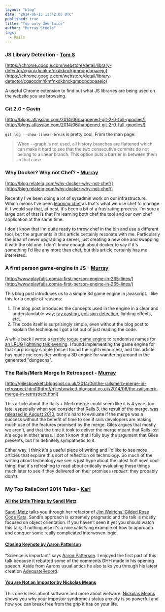 ```yaml
---
layout: "blog"
date: "2014-06-13 11:42:00 UTC"
published: true
title: "You only dev twice"
author: "Murray Steele"
tags:
  - Rails
---
```


### JS Library Detection - [Tom S](http://www.unboxedconsulting.com/people/tom-sabin)

[https://chrome.google.com/webstore/detail/library-detector/cgaocdmhkmfnkdkbnckgmpopcbpaaejo](https://chrome.google.com/webstore/detail/library-detector/cgaocdmhkmfnkdkbnckgmpopcbpaaejo)

A useful Chrome extension to find out what JS libraries are being used on the website you are browsing.

### Git 2.0 - [Gavin](http://www.unboxedconsulting.com/people/gavin-van-lelyveld)

[http://blogs.atlassian.com/2014/06/happened-git-2-0-full-goodies/](http://blogs.atlassian.com/2014/06/happened-git-2-0-full-goodies/)

``git log --show-linear-break`` is pretty cool. From the man page: 

> When --graph is not used, all history branches are flattened which can make it hard to 
> see that the two consecutive commits do not belong to a linear branch. This option puts
> a barrier in between them in that case.

### Why Docker? Why not Chef? - [Murray](http://www.unboxedconsulting.com/people/murray-steele)

[http://blog.relateiq.com/why-docker-why-not-chef/](http://blog.relateiq.com/why-docker-why-not-chef/)

Recently I've been doing a lot of sysadmin work on our infrastructure.  Which means I've been [learning chef](http://gettingstartedwithchef.com/) as that's what we use chef to manage it.  I would say that, at best, it's been a bit of a frustrating process.  I'm sure a large part of that is that I'm learning both chef the tool and our own chef application at the same time.

I don't know that I'm quite ready to throw chef in the bin and use a different tool, but the arguments in this article certainly resonate with me.  Particularly the idea of never upgrading a server, just creating a new one and swapping it with the old one.  I don't know enough about docker to say if it's something I'd like any more than chef, but this article certainly has me interested.

### A first person game-engine in JS - [Murray](http://www.unboxedconsulting.com/people/murray-steele)

[http://www.playfuljs.com/a-first-person-engine-in-265-lines/](http://www.playfuljs.com/a-first-person-engine-in-265-lines/)

This blog post introduces us to a simple 3d game engine in javascript.  I like this for a couple of reasons:

1. The blog post introduces the concepts used in the engine in a clear and understandable way; [ray casting](https://en.wikipedia.org/wiki/Ray_casting), [collision detection](https://en.wikipedia.org/wiki/Collision_detection), lighting effects, etc...
2. The code itself is surprisingly simple, even without the blog post to explain the techniques I  got a lot out of just reading the code.

A while back I wrote a [terrible rogue game engine](https://github.com/h-lame/lruggery/tree/master/names_from_a_hat/rogue) to randomise names for [an LRUG lightning talk evening](http://lrug.org/meetings/2012/01/24/february-2012-meeting/).  I found implementing the game engine for that surprisingly simple (once I found the right resources), and this article has made me consider writing a 3D engine for wandering around in the generated "dungeons".

### The Rails/Merb Merge In Retrospect - [Murray](http://www.unboxedconsulting.com/people/murray-steele)

[http://gilesbowkett.blogspot.co.uk/2014/06/the-railsmerb-merge-in-retrospect.html](http://gilesbowkett.blogspot.co.uk/2014/06/the-railsmerb-merge-in-retrospect.html)

This article about the Rails + Merb merge could seem like it is 4 years too late, especially when you consider that Rails 3, the result of the merge, [was released in August 2010](http://weblog.rubyonrails.org/2010/8/29/rails-3-0-it-s-done/), but it's hard to evaluate if the merge was a success without the benefit of time to see if rails developers are making much use of the features promised by the merge.  Giles argues that mostly we aren't, and that the time it took to deliver the merge meant that Rails lost it's edge in other areas.  I don't know that I fully buy the argument that Giles presents, but I'm definitely sympathetic to it.

Either way, I think it's a useful piece of writing and I'd like to see more articles that explore this sort of reflection on technology.  So much of the writing about technology we see is just hype about the latest hot! new! cool! thing! that it's refreshing to read about critically evaluating those things much later to see if they delivered on their promises (*spoiler*: they probably don't).

### My Top RailsConf 2014 Talks - [Karl](http://www.unboxedconsulting.com/people/karl-entwistle)

#### [All the Little Things by Sandi Metz](https://www.youtube.com/watch?v=8bZh5LMaSmE)

[Sandi Metz](http://www.sandimetz.com/) talks you through her refactor of [Jim Weirichs’ Gilded Rose Code Kata](https://github.com/jimweirich/gilded_rose_kata). Sandi’s approach is extremely pragmatic and the talk is mostly focused on object orientation. If you haven’t seen it yet you should watch this talk; if nothing else it's a nice satisfying example of how to approach and conquer some really complicated interwoven logic. 

#### [Closing Keynote by Aaron Patterson](https://www.youtube.com/watch?v=BTTygyxuGj8)

“Science is important” says [Aaron Patterson](http://tenderlovemaking.com/). I enjoyed the first part of this talk because it rebutted some of the comments DHH made in his opening speech. Aside from Aarons usual antics he also talks you through his latest creation [AdequateRecord](http://tenderlovemaking.com/2014/02/19/adequaterecord-pro-like-activerecord.html).

#### [You are Not an Impostor by Nickolas Means](https://www.youtube.com/watch?v=l_Vqp1dPuPo)

This one is less about software and more about wetware. [Nickolas Means](http://nickol.as/) shows you why your impostor syndrome / status anxiety is so powerful and how you can break free from the grip it has on your life.
